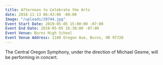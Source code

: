 ```yaml
---
title: Afternoon to Celebrate the Arts
date: 2018-11-13 06:43:00 -08:00
Image: "/uploads/20744.jpg"
Event Start Date: 2019-05-05 15:00:00 -07:00
Event End Date: 2019-05-05 16:30:00 -07:00
Event Venue: Burns High School
Event Venue Address: 1100 Oregon Ave, Burns, OR 97720
---
```


The Central Oregon Symphony, under the direction of Michael Gesme, will be performing in concert.
